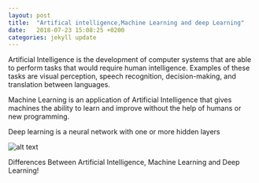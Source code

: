 ```yaml
---
layout: post
title:  "Artifical intelligence,Machine Learning and deep Learning"
date:   2018-07-23 15:08:25 +0200
categories: jekyll update
---
```


Artificial Intelligence is the development of computer systems that are able to perform tasks that would require human intelligence.
Examples of these tasks are visual perception, speech recognition, decision-making, and translation between languages.

Machine Learning is an application of Artificial Intelligence that gives machines the ability to learn and improve without the help of humans or new programming.

Deep learning is a neural network with one or more hidden layers

![alt text](http://127.0.0.1:4000/image/ia.png "Logo Title Text 1")


Differences Between Artificial Intelligence, Machine Learning and Deep Learning!






